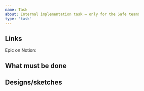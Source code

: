 ```yaml
---
name: Task
about: Internal implementation task – only for the Safe team!
type: 'task'
---
```


## Links

Epic on Notion: 

## What must be done



## Designs/sketches
